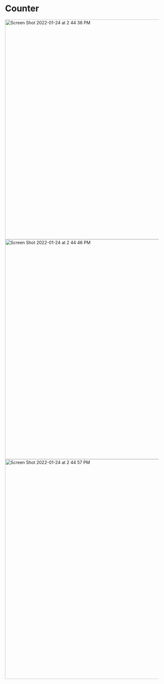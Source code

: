 # Counter



<img width="720" alt="Screen Shot 2022-01-24 at 2 44 36 PM" src="https://user-images.githubusercontent.com/67757251/150861823-62c3297b-1b61-4038-82f3-c9bdb382b917.png">
<img width="720" alt="Screen Shot 2022-01-24 at 2 44 46 PM" src="https://user-images.githubusercontent.com/67757251/150861841-009957b0-48cb-4bab-af54-964f8e55cca7.png">
<img width="720" alt="Screen Shot 2022-01-24 at 2 44 57 PM" src="https://user-images.githubusercontent.com/67757251/150861848-3530b255-c042-4c0e-8763-2f5fd4561598.png">

